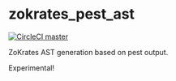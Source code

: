 # zokrates_pest_ast
[![CircleCI master](https://img.shields.io/circleci/project/github/Schaeff/zokrates_pest_ast/master.svg?label=master)](https://circleci.com/gh/Schaeff/zokrates_pest_ast/tree/master)

ZoKrates AST generation based on pest output.

Experimental!
